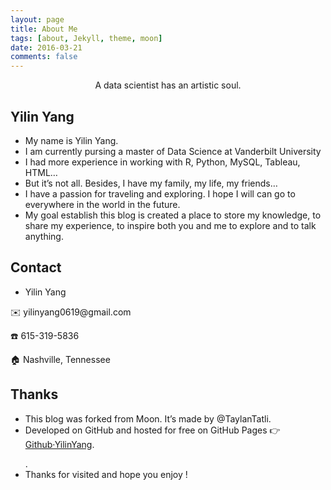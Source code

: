 ```yaml
---
layout: page
title: About Me
tags: [about, Jekyll, theme, moon]
date: 2016-03-21
comments: false
---
```

    
<center>A data scientist has an artistic soul.</center>

## Yilin Yang
* My name is Yilin Yang.
* I am currently pursing a master of Data Science at Vanderbilt University
* I had more experience in working with R, Python, MySQL, Tableau, HTML…
* But it’s not all. Besides, I have my family, my life, my friends…
* I have a passion for traveling and exploring. I hope I will can go to everywhere in the world in the future.
* My goal establish this blog is created a place to store my knowledge, to share my experience, to inspire both you and me to explore and to talk anything.

## Contact
* Yilin Yang
<p>✉️ yilinyang0619@gmail.com</p>
<p>☎️ 615-319-5836</p>
<p>🏠 Nashville, Tennessee</p>


## Thanks
* This blog was forked from Moon. It’s made by @TaylanTatli.
* Developed on GitHub and hosted for free on GitHub Pages 👉 <a href="http://github.com/yilinyang123">Github·YilinYang</a>.</p>
    .
* Thanks for visited and hope you enjoy !

    

